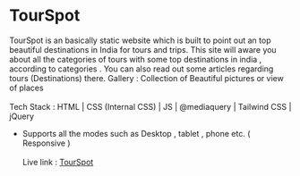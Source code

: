 # TourSpot
TourSpot is an basically static website which is built to point out an top beautiful destinations in India for tours and trips.
This site will aware you about all the categories of tours with some top destinations in india , according to categories . 
You can also read out some articles regarding tours (Destinations) there.
 Gallery : Collection of Beautiful pictures or view of places 
<br><br>
Tech Stack :  HTML | CSS (Internal CSS) | JS | @mediaquery | Tailwind CSS | jQuery
* Supports all the modes such as Desktop , tablet , phone etc. ( Responsive )
      <br>
      <br>
      Live link : <a href="https://sumitt10.github.io/TourSpot/"> TourSpot </a>
